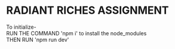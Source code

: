 # RADIANT RICHES ASSIGNMENT

To initialize- \
RUN THE COMMAND 'npm i' to install the node_modules \
THEN RUN 'npm run dev'